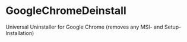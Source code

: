 # GoogleChromeDeinstall
Universal Uninstaller for Google Chrome (removes any MSI- and Setup-Installation)
